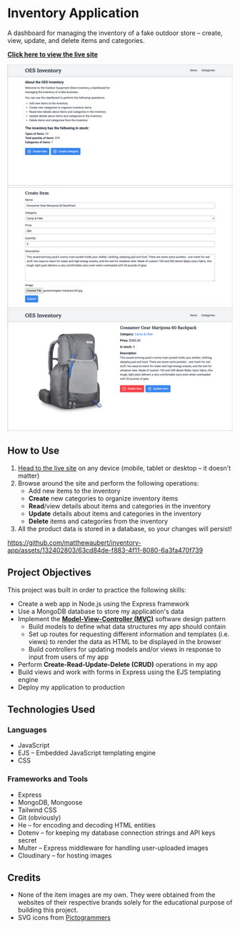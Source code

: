 # Inventory Application

A dashboard for managing the inventory of a fake outdoor store – create, view, update, and delete items and categories.

**[Click here to view the live site](https://inventory-app-ma.glitch.me)**

[![screenshot of home page](docs/images/home-page.png)](https://inventory-app-ma.glitch.me 'home page')
[![screenshot of item create page](docs/images/item-create-page.png)](https://inventory-app-ma.glitch.me/inventory/item/create 'item create page')
[![screenshot of item detail page](docs/images/item-detail-page.png)](https://inventory-app-ma.glitch.me/inventory/item/65f87123ea22c223be6a4bc7 'item detail page')

## How to Use

1. [Head to the live site](https://inventory-app-ma.glitch.me) on any device (mobile, tablet or desktop – it doesn't matter)
1. Browse around the site and perform the following operations:
   - Add new items to the inventory
   - **Create** new categories to organize inventory items
   - **Read**/view details about items and categories in the inventory
   - **Update** details about items and categories in the inventory
   - **Delete** items and categories from the inventory
1. All the product data is stored in a database, so your changes will persist!

https://github.com/matthewaubert/inventory-app/assets/132402803/63cd84de-f883-4f11-8080-6a3fa470f739

## Project Objectives

This project was built in order to practice the following skills:

- Create a web app in Node.js using the Express framework
- Use a MongoDB database to store my application's data
- Implement the [**Model-View-Controller (MVC)**](https://developer.mozilla.org/en-US/docs/Glossary/MVC) software design pattern
  - Build models to define what data structures my app should contain
  - Set up routes for requesting different information and templates (i.e. views) to render the data as HTML to be displayed in the browser
  - Build controllers for updating models and/or views in response to input from users of my app
- Perform **Create-Read-Update-Delete (CRUD)** operations in my app
- Build views and work with forms in Express using the EJS templating engine
- Deploy my application to production

## Technologies Used

### Languages
- JavaScript
- EJS – Embedded JavaScript templating engine
- CSS

### Frameworks and Tools
- Express
- MongoDB, Mongoose
- Tailwind CSS
- Git (obviously)
- He – for encoding and decoding HTML entities
- Dotenv – for keeping my database connection strings and API keys secret
- Multer – Express middleware for handling user-uploaded images
- Cloudinary – for hosting images

## Credits

- None of the item images are my own. They were obtained from the websites of their respective brands solely for the educational purpose of building this project.
- SVG icons from [Pictogrammers](https://pictogrammers.com/library/mdi/)
